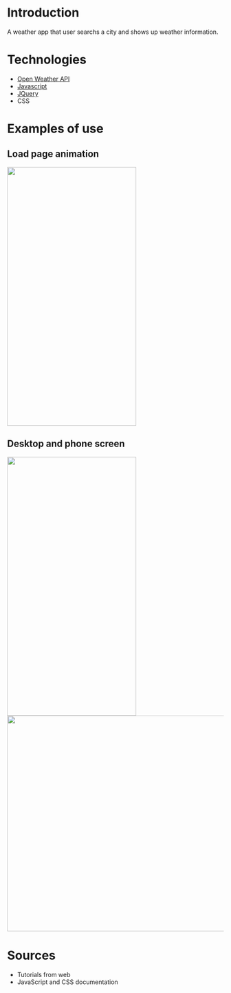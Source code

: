 # Introduction
A weather app that user searchs a city and shows up weather information.

# Technologies
- [Open Weather API](https://openweathermap.org/api)
- [Javascript](https://www.javascript.com/)
- [JQuery](https://jquery.com/)
- CSS

# Examples of use

## Load page animation
<img src="https://user-images.githubusercontent.com/64429662/184964557-df4ef2cc-2b02-4d97-af95-108cf18201ac.gif" width="300" height="600">

## Desktop and phone screen
<img src="https://user-images.githubusercontent.com/64429662/184963665-8ae84aaf-da70-4425-a122-fbf94716ee8d.jpg" width="300" height="600">
<img src="https://user-images.githubusercontent.com/64429662/184963531-318738ea-ba56-4d28-9b64-e9cba12742d8.png" width="1200" height="500">

# Sources
- Tutorials from web
- JavaScript and CSS documentation
